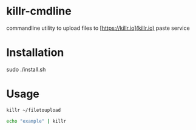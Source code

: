 # killr-cmdline

commandline utility to upload files to [https://killr.io](killr.io) paste service

Installation
===

sudo ./install.sh

Usage
===

```bash
killr ~/filetoupload
```

```bash
echo "example" | killr
```

